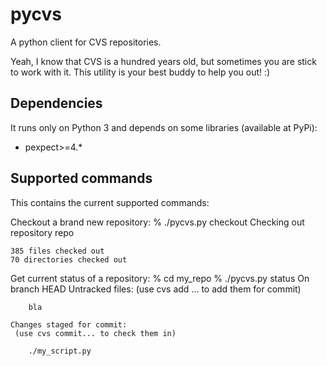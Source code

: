 # pycvs
A python client for CVS repositories.

Yeah, I know that CVS is a hundred years old, but sometimes you are stick to work with it. This utility is your best buddy to help you out! :)


Dependencies
------------

It runs only on Python 3 and depends on some libraries (available at PyPi):

* pexpect>=4.*


Supported commands
------------------

This contains the current supported commands:

Checkout a brand new repository:
    % ./pycvs.py checkout <repo>
    Checking out repository repo

    385 files checked out
    70 directories checked out

Get current status of a repository:
    % cd my_repo
    % ./pycvs.py status
    On branch HEAD
    Untracked files:
     (use cvs add <file>... to add them for commit)

      	bla

    Changes staged for commit:
     (use cvs commit... to check them in)

    	./my_script.py
